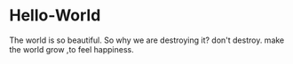 # Hello-World
The world is so beautiful. So why we are destroying it? don't destroy. make the world grow ,to feel happiness.
